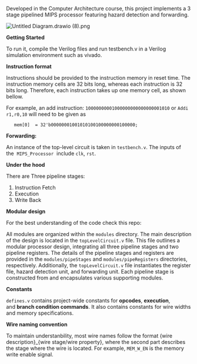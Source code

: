 Developed in the Computer Architecture course, this project implements a 3 stage pipelined MIPS processor featuring hazard detection and forwarding.   

![Untitled Diagram.drawio (8).png](https://prod-files-secure.s3.us-west-2.amazonaws.com/05f9d4c8-191e-4f8b-9f1c-68800c059e41/12c2b846-4334-4c87-b80e-d6ff02b308ca/Untitled_Diagram.drawio_(8).png)

**Getting Started**

To run it, compile the Verilog files and run testbench.v in a Verilog simulation environment such as vivado.

**Instruction format**

Instructions should be provided to the instruction memory in reset time. The instruction memory cells are 32 bits long, whereas each instruction is 32 bits long. Therefore, each instruction takes up one memory cell, as shown bellow.

For example, an add instruction: `10000000001000000000000000001010` or `Addi r1,r0,10` will need to be given as

```
   mem[0]  = 32'b00000001001010100100000000100000;
```

**Forwarding:**

An instance of the top-level circuit is taken in `testbench.v`. The inputs of the  `MIPS_Processor`  include `clk`, `rst`. 

**Under the hood**

There are Three pipeline stages:

1. Instruction Fetch
2. Execution
3. Write Back

**Modular design**

For the best understanding of the code check this repo:

All modules are organized within the `modules` directory. The main description of the design is located in the `topLevelCircuit.v` file. This file outlines a modular processor design, integrating all three pipeline stages and two pipeline registers. The details of the pipeline stages and registers are provided in the `modules/pipeStages` and `modules/pipeRegisters` directories, respectively. Additionally, the `topLevelCircuit.v` file instantiates the register file, hazard detection unit, and forwarding unit. Each pipeline stage is constructed from and encapsulates various supporting modules.

**Constants**

`defines.v` contains project-wide constants for **opcodes**, **execution**, and **branch condition commands**. It also contains constants for wire widths and memory specifications.

**Wire naming convention**

To maintain understanbility, most wire names follow the format {wire description}_{wire stage/wire property}, where the second part describes the stage where the wire is located. For example, `MEM_W_EN` is the memory write enable signal.
